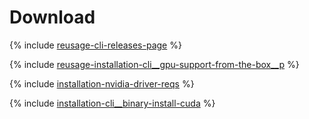 # Download

{% include [reusage-cli-releases-page](../_includes/work_src/reusage-cli/releases-page.md) %}


{% include [reusage-installation-cli__gpu-support-from-the-box__p](../_includes/work_src/reusage-installation/cli__gpu-support-from-the-box__p.md) %}


{% include [installation-nvidia-driver-reqs](../_includes/work_src/reusage-code-examples/nvidia-driver-reqs.md) %}


{% include [installation-cli__binary-install-cuda](../_includes/work_src/reusage-code-examples/cli__binary-install-cuda.md) %}


